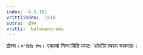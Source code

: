 ```yaml
---
index:  4.3.161
vrittiindex:  1518
sutra:  द्रोश्च
vritti:  balamanorama 
---
```


द्रोश्च। `य'दिति शेषः। `एकाचो नित्य'मिति मयटः `ओरञि'त्यस्य चापवादः। 

